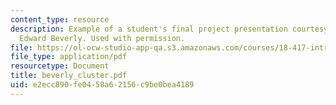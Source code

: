 ```yaml
---
content_type: resource
description: Example of a student's final project presentation courtesy of Robert
  Edward Beverly. Used with permission.
file: https://ol-ocw-studio-app-qa.s3.amazonaws.com/courses/18-417-introduction-to-computational-molecular-biology-fall-2004/e2ecc890fe0458a62156c9be0bea4189_beverly_cluster.pdf
file_type: application/pdf
resourcetype: Document
title: beverly_cluster.pdf
uid: e2ecc890-fe04-58a6-2156-c9be0bea4189
---
```

